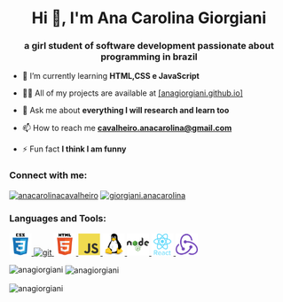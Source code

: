 <h1 align="center">Hi 👋, I'm Ana Carolina Giorgiani</h1>
<h3 align="center">a girl student of software development passionate about programming in brazil</h3>

- 🌱 I’m currently learning **HTML,CSS e JavaScript**

- 👨‍💻 All of my projects are available at <a href="https://anagiorgiani.github.io/">[anagiorgiani.github.io]</a>

- 💬 Ask me about **everything I will research and learn too**

- 📫 How to reach me **cavalheiro.anacarolina@gmail.com**

- ⚡ Fun fact **I think I am funny**

<h3 align="left">Connect with me:</h3>
<p align="left">
<a href="https://linkedin.com/in/anacarolinacavalheiro" target="blank"><img align="center" src="https://raw.githubusercontent.com/rahuldkjain/github-profile-readme-generator/neutral-icons/src/images/icons/Social/linked-in-alt.svg" alt="anacarolinacavalheiro" height="30" width="40" /></a>
<a href="https://instagram.com/giorgiani.anacarolina" target="blank"><img align="center" src="https://raw.githubusercontent.com/rahuldkjain/github-profile-readme-generator/neutral-icons/src/images/icons/Social/instagram.svg" alt="giorgiani.anacarolina" height="30" width="40" /></a>
</p>

<h3 align="left">Languages and Tools:</h3>
<p align="left"> <a href="https://www.w3schools.com/css/" target="_blank"> <img src="https://raw.githubusercontent.com/devicons/devicon/master/icons/css3/css3-original-wordmark.svg" alt="css3" width="40" height="40"/> </a> <a href="https://git-scm.com/" target="_blank"> <img src="https://www.vectorlogo.zone/logos/git-scm/git-scm-icon.svg" alt="git" width="40" height="40"/> </a> <a href="https://www.w3.org/html/" target="_blank"> <img src="https://raw.githubusercontent.com/devicons/devicon/master/icons/html5/html5-original-wordmark.svg" alt="html5" width="40" height="40"/> </a> <a href="https://developer.mozilla.org/en-US/docs/Web/JavaScript" target="_blank"> <img src="https://raw.githubusercontent.com/devicons/devicon/master/icons/javascript/javascript-original.svg" alt="javascript" width="40" height="40"/> </a> <a href="https://www.linux.org/" target="_blank"> <img src="https://raw.githubusercontent.com/devicons/devicon/master/icons/linux/linux-original.svg" alt="linux" width="40" height="40"/> </a> <a href="https://nodejs.org" target="_blank"> <img src="https://raw.githubusercontent.com/devicons/devicon/master/icons/nodejs/nodejs-original-wordmark.svg" alt="nodejs" width="40" height="40"/> </a> <a href="https://reactjs.org/" target="_blank"> <img src="https://raw.githubusercontent.com/devicons/devicon/master/icons/react/react-original-wordmark.svg" alt="react" width="40" height="40"/> </a> <a href="https://redux.js.org" target="_blank"> <img src="https://raw.githubusercontent.com/devicons/devicon/master/icons/redux/redux-original.svg" alt="redux" width="40" height="40"/> </a> </p>

<p><img align="left" src="https://github-readme-stats.vercel.app/api/top-langs?username=anagiorgiani&show_icons=true&locale=en&layout=compact" alt="anagiorgiani" /></p>

<p>&nbsp;<img align="center" src="https://github-readme-stats.vercel.app/api?username=anagiorgiani&show_icons=true&locale=en" alt="anagiorgiani" /></p>

<p><img align="center" src="https://github-readme-streak-stats.herokuapp.com/?user=anagiorgiani&" alt="anagiorgiani" /></p>
